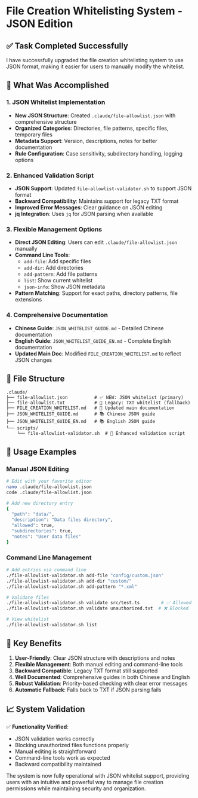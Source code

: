 # File Creation Whitelisting System - JSON Edition

## ✅ Task Completed Successfully

I have successfully upgraded the file creation whitelisting system to use JSON format, making it easier for users to manually modify the whitelist.

## 🎯 What Was Accomplished

### 1. **JSON Whitelist Implementation**
- **New JSON Structure**: Created `.claude/file-allowlist.json` with comprehensive structure
- **Organized Categories**: Directories, file patterns, specific files, temporary files
- **Metadata Support**: Version, descriptions, notes for better documentation
- **Rule Configuration**: Case sensitivity, subdirectory handling, logging options

### 2. **Enhanced Validation Script**
- **JSON Support**: Updated `file-allowlist-validator.sh` to support JSON format
- **Backward Compatibility**: Maintains support for legacy TXT format
- **Improved Error Messages**: Clear guidance on JSON editing
- **jq Integration**: Uses `jq` for JSON parsing when available

### 3. **Flexible Management Options**
- **Direct JSON Editing**: Users can edit `.claude/file-allowlist.json` manually
- **Command Line Tools**: 
  - `add-file`: Add specific files
  - `add-dir`: Add directories
  - `add-pattern`: Add file patterns
  - `list`: Show current whitelist
  - `json-info`: Show JSON metadata
- **Pattern Matching**: Support for exact paths, directory patterns, file extensions

### 4. **Comprehensive Documentation**
- **Chinese Guide**: `JSON_WHITELIST_GUIDE.md` - Detailed Chinese documentation
- **English Guide**: `JSON_WHITELIST_GUIDE_EN.md` - Complete English documentation
- **Updated Main Doc**: Modified `FILE_CREATION_WHITELIST.md` to reflect JSON changes

## 📁 File Structure

```
.claude/
├── file-allowlist.json          # ✅ NEW: JSON whitelist (primary)
├── file-allowlist.txt           # 🔄 Legacy: TXT whitelist (fallback)
├── FILE_CREATION_WHITELIST.md   # 📝 Updated main documentation
├── JSON_WHITELIST_GUIDE.md      # 📚 Chinese JSON guide
├── JSON_WHITELIST_GUIDE_EN.md   # 📚 English JSON guide
└── scripts/
    └── file-allowlist-validator.sh  # 🔧 Enhanced validation script
```

## 🔧 Usage Examples

### Manual JSON Editing
```bash
# Edit with your favorite editor
nano .claude/file-allowlist.json
code .claude/file-allowlist.json

# Add new directory entry
{
  "path": "data/",
  "description": "Data files directory",
  "allowed": true,
  "subdirectories": true,
  "notes": "User data files"
}
```

### Command Line Management
```bash
# Add entries via command line
./file-allowlist-validator.sh add-file "config/custom.json"
./file-allowlist-validator.sh add-dir "custom/"
./file-allowlist-validator.sh add-pattern "*.xml"

# Validate files
./file-allowlist-validator.sh validate src/test.ts        # ✅ Allowed
./file-allowlist-validator.sh validate unauthorized.txt  # ❌ Blocked

# View whitelist
./file-allowlist-validator.sh list
```

## 🚀 Key Benefits

1. **User-Friendly**: Clear JSON structure with descriptions and notes
2. **Flexible Management**: Both manual editing and command-line tools
3. **Backward Compatible**: Legacy TXT format still supported
4. **Well Documented**: Comprehensive guides in both Chinese and English
5. **Robust Validation**: Priority-based checking with clear error messages
6. **Automatic Fallback**: Falls back to TXT if JSON parsing fails

## 📈 System Validation

✅ **Functionality Verified**:
- JSON validation works correctly
- Blocking unauthorized files functions properly
- Manual editing is straightforward
- Command-line tools work as expected
- Backward compatibility maintained

The system is now fully operational with JSON whitelist support, providing users with an intuitive and powerful way to manage file creation permissions while maintaining security and organization.